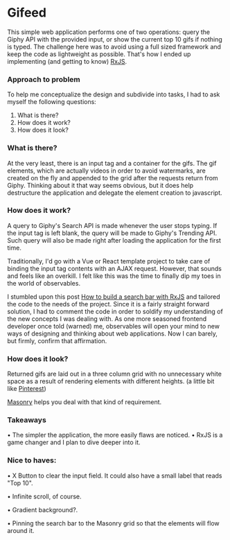 # Gifeed

This simple web application performs one of two operations: query the Giphy API with the provided input, or show the current top 10 gifs if nothing is typed. The challenge here was to avoid using a full sized framework and keep the code as lightweight as possible. That's how I ended up implementing (and getting to know) [RxJS](https://rxjs-dev.firebaseapp.com/).

### Approach to problem

To help me conceptualize the design and subdivide into tasks, I had to ask myself the following questions:

1. What is there?
2. How does it work?
3. How does it look? 


### What is there?
At the very least, there is an input tag and a container for the gifs. The gif elements, which are actually videos in order to avoid watermarks, are created on the fly and appended to the grid after the requests return from Giphy. Thinking about it that way seems obvious, but it does help destructure the application and delegate the element creation to javascript.


### How does it work?
A query to Giphy's Search API is made whenever the user stops typing. If the input tag is left blank, the query will be made to Giphy's Trending API. Such query will also be made right after loading the application for the first time.

Traditionally, I'd go with a Vue or React template project to take care of binding the input tag contents with an AJAX request. However, that sounds and feels like an overkill. I felt like this was the time to finally dip my toes in the world of observables. 

I stumbled upon this post [How to build a search bar with RxJS](https://www.digitalocean.com/community/tutorials/how-to-build-a-search-bar-with-rxjs) and tailored the code to the needs of the project. Since it is a fairly straight forward solution, I had to comment the code in order to soldify my understanding of the new concepts I was dealing with. As one more seasoned frontend developer once told (warned) me, observables will open your mind to new ways of designing and thinking about web applications. Now I can barely, but firmly, confirm that affirmation.


### How does it look?

Returned gifs are laid out in a three column grid with no unnecessary white space as a result of rendering elements with different heights. (a little bit like [Pinterest](https://pinterest.com))

[Masonry](https://masonry.desandro.com/) helps you deal with that kind of requirement. 

### Takeaways

• The simpler the application, the more easily flaws are noticed.
• RxJS is a game changer and I plan to dive deeper into it.


### Nice to haves:

• X Button to clear the input field. It could also have a small label that reads "Top 10".

• Infinite scroll, of course.

• Gradient background?.

• Pinning the search bar to the Masonry grid so that the elements will flow around it.
